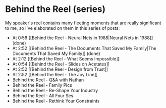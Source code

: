 # Behind the Reel (series)

[My speaker's reel](https://vimeo.com/1006299404?share=copy) contains many fleeting moments that are really significant to me, so I've elaborated on them in this series of posts: 

- At 0:58 [[Behind the Reel - Neural Nets in 1988|Neural Nets in 1988]] (done) 
- At 2:52 [[Behind the Reel - The Documents That Saved My Family|The Documents That Saved My Family]] (done) 
- At 2:12 [[Behind the Reel - What Seems Impossible]] 
- At 0:54 [[Behind the Reel - Slides on Acetates]] 
- At 2:52 [[Behind the Reel - Design from Trust]] 
- At 2:52 [[Behind the Reel - The Joy Line]] 
- Behind the Reel - Q&A with Nathan 
- Behind the Reel - Family Pics 
- Behind the Reel - Re-Shape Your Industry 
- Behind the Reel - All Four Ses 
- Behind the Reel - Rethink Your Constraints 

